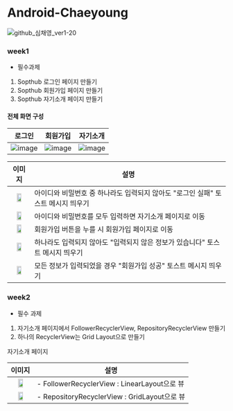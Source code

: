 # Android-Chaeyoung
![github_심채영_ver1-20](https://user-images.githubusercontent.com/70698151/135754368-dd561815-3fc3-4a74-9586-0167392937d5.png)


### week1

- 필수과제
1. Sopthub 로그인 페이지 만들기
2. Sopthub 회원가입 페이지 만들기
3. Sopthub 자기소개 페이지 만들기


#### 전체 화면 구성
|로그인|회원가입|자기소개|
|---|---|---|
|![image](https://user-images.githubusercontent.com/62435316/136698162-4cdaf717-40bb-4674-9efa-4ad61e6ca93d.png)|![image](https://user-images.githubusercontent.com/62435316/136698211-583318a4-0d8c-4fb2-902e-24f5819c28d2.png)|![image](https://user-images.githubusercontent.com/62435316/136698217-4aec7a94-6a8c-4779-9e08-1293e1e46b03.png)|


|이미지|설명|
|:-:|-----|
|<img src="https://user-images.githubusercontent.com/62435316/136698443-9f9cd0b6-ddde-492e-ad7d-4687f2252b89.png"  width="50%" height="50%"/>|아이디와 비밀번호 중 하나라도 입력되지 않아도 "로그인 실패" 토스트 메시지 띄우기|
|<img src="https://user-images.githubusercontent.com/62435316/136698486-8da5fe38-1782-4ea6-ab3c-ea288f2ab48c.png" width="50%" height="50%"/>|아이디와 비밀번호를 모두 입력하면 자기소개 페이지로 이동|
|<img src="https://user-images.githubusercontent.com/62435316/136698519-f9a13aae-c7e7-4d2b-be8b-50336bfe1bf8.png" width="50%" height="50%"/>|회원가입 버튼을 누를 시 회원가입 페이지로 이동|
|<img src="https://user-images.githubusercontent.com/62435316/136698531-458b376c-88c6-43ac-accb-6dfb42d88ab2.png" width="50%" height="50%"/>|하나라도 입력되지 않아도 "입력되지 않은 정보가 있습니다" 토스트 메시지 띄우기|
|<img src="https://user-images.githubusercontent.com/62435316/136698560-a6c68b83-6156-40ad-8416-d36ccccf72e5.png" width="50%" height="50%"/>|모든 정보가 입력되었을 경우 "회원가입 성공" 토스트 메시지 띄우기|



### week2

- 필수 과제

1. 자기소개 페이지에서 FollowerRecyclerView, RepositoryRecyclerView 만들기
2. 하나의 RecyclerView는 Grid Layout으로 만들기



자기소개 페이지


|이미지|설명|
|:-:|-----|
|<img src="https://user-images.githubusercontent.com/62435316/138473996-aba90e18-3c8f-428a-af5e-159ef78c8289.jpg"  width="50%" height="50%"/>|- FollowerRecyclerView : LinearLayout으로 뷰|
|<img src="https://user-images.githubusercontent.com/62435316/138474041-6fefb820-4aed-4e88-8159-008303602d4f.jpg"  width="50%" height="50%"/>|- RepositoryRecyclerView : GridLayout으로 뷰|






